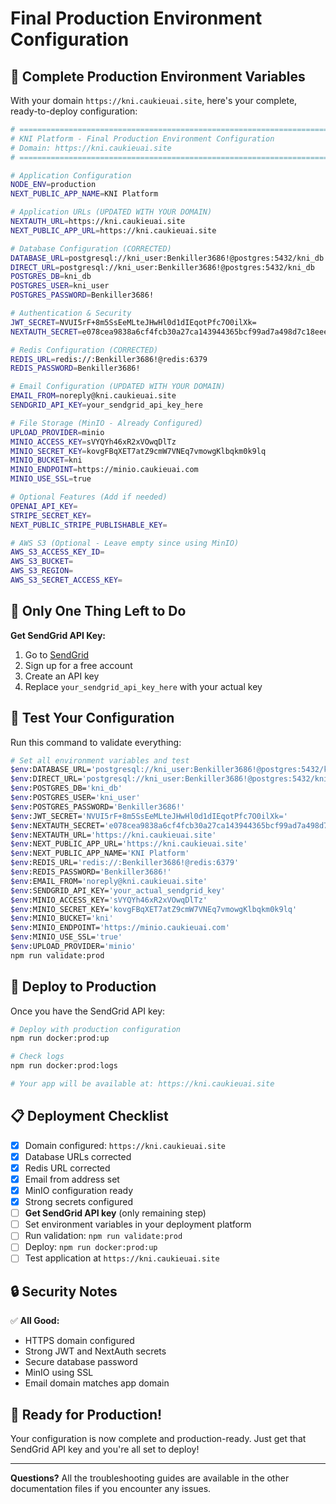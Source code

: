 # Final Production Environment Configuration

## 🎯 Complete Production Environment Variables

With your domain `https://kni.caukieuai.site`, here's your complete,
ready-to-deploy configuration:

```bash
# =============================================================================
# KNI Platform - Final Production Environment Configuration
# Domain: https://kni.caukieuai.site
# =============================================================================

# Application Configuration
NODE_ENV=production
NEXT_PUBLIC_APP_NAME=KNI Platform

# Application URLs (UPDATED WITH YOUR DOMAIN)
NEXTAUTH_URL=https://kni.caukieuai.site
NEXT_PUBLIC_APP_URL=https://kni.caukieuai.site

# Database Configuration (CORRECTED)
DATABASE_URL=postgresql://kni_user:Benkiller3686!@postgres:5432/kni_db
DIRECT_URL=postgresql://kni_user:Benkiller3686!@postgres:5432/kni_db
POSTGRES_DB=kni_db
POSTGRES_USER=kni_user
POSTGRES_PASSWORD=Benkiller3686!

# Authentication & Security
JWT_SECRET=NVUI5rF+8m5SsEeMLteJHwHl0d1dIEqotPfc7O0ilXk=
NEXTAUTH_SECRET=e078cea9838a6cf4fcb30a27ca143944365bcf99ad7a498d7c18eee77e369e78

# Redis Configuration (CORRECTED)
REDIS_URL=redis://:Benkiller3686!@redis:6379
REDIS_PASSWORD=Benkiller3686!

# Email Configuration (UPDATED WITH YOUR DOMAIN)
EMAIL_FROM=noreply@kni.caukieuai.site
SENDGRID_API_KEY=your_sendgrid_api_key_here

# File Storage (MinIO - Already Configured)
UPLOAD_PROVIDER=minio
MINIO_ACCESS_KEY=sVYQYh46xR2xVOwqDlTz
MINIO_SECRET_KEY=kovgFBqXET7atZ9cmW7VNEq7vmowgKlbqkm0k9lq
MINIO_BUCKET=kni
MINIO_ENDPOINT=https://minio.caukieuai.com
MINIO_USE_SSL=true

# Optional Features (Add if needed)
OPENAI_API_KEY=
STRIPE_SECRET_KEY=
NEXT_PUBLIC_STRIPE_PUBLISHABLE_KEY=

# AWS S3 (Optional - Leave empty since using MinIO)
AWS_S3_ACCESS_KEY_ID=
AWS_S3_BUCKET=
AWS_S3_REGION=
AWS_S3_SECRET_ACCESS_KEY=
```

## 🚨 Only One Thing Left to Do

**Get SendGrid API Key:**

1. Go to [SendGrid](https://sendgrid.com/)
2. Sign up for a free account
3. Create an API key
4. Replace `your_sendgrid_api_key_here` with your actual key

## 🧪 Test Your Configuration

Run this command to validate everything:

```bash
# Set all environment variables and test
$env:DATABASE_URL='postgresql://kni_user:Benkiller3686!@postgres:5432/kni_db'
$env:DIRECT_URL='postgresql://kni_user:Benkiller3686!@postgres:5432/kni_db'
$env:POSTGRES_DB='kni_db'
$env:POSTGRES_USER='kni_user'
$env:POSTGRES_PASSWORD='Benkiller3686!'
$env:JWT_SECRET='NVUI5rF+8m5SsEeMLteJHwHl0d1dIEqotPfc7O0ilXk='
$env:NEXTAUTH_SECRET='e078cea9838a6cf4fcb30a27ca143944365bcf99ad7a498d7c18eee77e369e78'
$env:NEXTAUTH_URL='https://kni.caukieuai.site'
$env:NEXT_PUBLIC_APP_URL='https://kni.caukieuai.site'
$env:NEXT_PUBLIC_APP_NAME='KNI Platform'
$env:REDIS_URL='redis://:Benkiller3686!@redis:6379'
$env:REDIS_PASSWORD='Benkiller3686!'
$env:EMAIL_FROM='noreply@kni.caukieuai.site'
$env:SENDGRID_API_KEY='your_actual_sendgrid_key'
$env:MINIO_ACCESS_KEY='sVYQYh46xR2xVOwqDlTz'
$env:MINIO_SECRET_KEY='kovgFBqXET7atZ9cmW7VNEq7vmowgKlbqkm0k9lq'
$env:MINIO_BUCKET='kni'
$env:MINIO_ENDPOINT='https://minio.caukieuai.com'
$env:MINIO_USE_SSL='true'
$env:UPLOAD_PROVIDER='minio'
npm run validate:prod
```

## 🚀 Deploy to Production

Once you have the SendGrid API key:

```bash
# Deploy with production configuration
npm run docker:prod:up

# Check logs
npm run docker:prod:logs

# Your app will be available at: https://kni.caukieuai.site
```

## 📋 Deployment Checklist

- [x] Domain configured: `https://kni.caukieuai.site`
- [x] Database URLs corrected
- [x] Redis URL corrected
- [x] Email from address set
- [x] MinIO configuration ready
- [x] Strong secrets configured
- [ ] **Get SendGrid API key** (only remaining step)
- [ ] Set environment variables in your deployment platform
- [ ] Run validation: `npm run validate:prod`
- [ ] Deploy: `npm run docker:prod:up`
- [ ] Test application at `https://kni.caukieuai.site`

## 🔒 Security Notes

✅ **All Good:**

- HTTPS domain configured
- Strong JWT and NextAuth secrets
- Secure database password
- MinIO using SSL
- Email domain matches app domain

## 🎉 Ready for Production!

Your configuration is now complete and production-ready. Just get that SendGrid
API key and you're all set to deploy!

---

**Questions?** All the troubleshooting guides are available in the other
documentation files if you encounter any issues.
